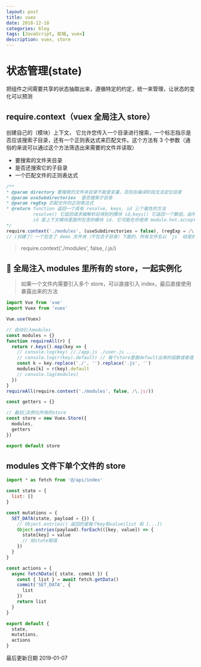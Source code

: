 ```yaml
---
layout: post
title: vuex
date: 2018-12-18
categories: blog
tags: [JavaScript, 前端, vuex]
description: vuex, store
---
```


# 状态管理(state)

把组件之间需要共享的状态抽取出来，遵循特定的约定，统一来管理，让状态的变化可以预测

## require.context（vuex 全局注入 store）

创建自己的（模块）上下文， 它允许您传入一个目录进行搜索，一个标志指示是否应该搜索子目录，还有一个正则表达式来匹配文件。这个方法有 3 个参数（通俗的来说可以通过这个方法筛选出来需要的文件并读取）

- 要搜索的文件夹目录
- 是否还搜索它的子目录
- 一个匹配文件的正则表达式

```js
/**
* @param directory 要搜索的文件夹目录不能是变量，否则在编译阶段无法定位目录
* @param useSubdirectories  是否搜索子目录
* @param regExp 匹配文件的正则表达式
* @return function 返回一个具有 resolve, keys, id 三个属性的方法
          resolve() 它返回请求被解析后得到的模块 id,keys() 它返回一个数组，由所有符合上下文模块处理的请求组成。
          id 是上下文模块里面所包含的模块 id. 它可能在你使用 module.hot.accept 的时候被用到
*/
require.context('./modules', (useSubdirectories = false), (regExp = /\.js$/))
// (创建了）一个包含了 demo 文件夹（不包含子目录）下面的、所有文件名以 `js` 结尾的、能被 require 请求到的文件的上下文。
```

> require.context('./modules', false, /\.js/)

##  全局注入 modules 里所有的 store，一起实例化

> 如果一个文件内需要引入多个 store，可以直接引入 index，最后直接使用暴露出来的方法

```js
import Vue from 'vue'
import Vuex from 'vuex'

Vue.use(Vuex)

// 自动引入modules
const modules = {}
function requireAll(r) {
  return r.keys().map(key => {
    // console.log(key) //./app.js ./user.js ....
    // console.log(r(key).default) // 每个store里面default出来的函数或者值
    const k = key.replace('./', '').replace('.js', '')
    modules[k] = r(key).default
    // console.log(modules)
  })
}
requireAll(require.context('./modules', false, /\.js/))

const getters = {}

// 最后实例化所有的store
const store = new Vuex.Store({
  modules,
  getters
})

export default store
```

## modules 文件下单个文件的 store

```js
import * as fetch from '@/api/index'

const state = {
  list: []
}

const mutations = {
  SET_DATA(state, payload = {}) {
    // Object.entries() 返回的是每个key和value(list 和 [...])
    Object.entries(payload).forEach(([key, value]) => {
      state[key] = value
      // 给state赋值
    })
  }
}

const actions = {
  async fetchData({ state, commit }) {
    const { list } = await fetch.getData()
    commit('SET_DATA', {
      list
    })
    return list
  }
}

export default {
  state,
  mutations,
  actions
}
```

最后更新日期 2019-01-07
